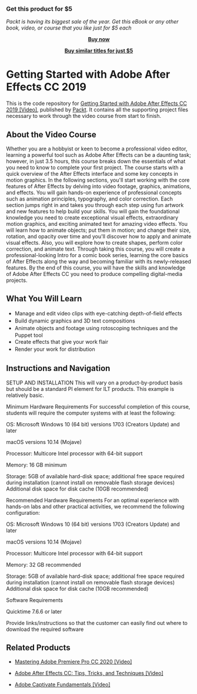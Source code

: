 
### Get this product for $5

<i>Packt is having its biggest sale of the year. Get this eBook or any other book, video, or course that you like just for $5 each</i>


<b><p align='center'>[Buy now](https://packt.link/9781838986841)</p></b>


<b><p align='center'>[Buy similar titles for just $5](https://subscription.packtpub.com/search)</p></b>


# Getting Started with Adobe After Effects CC 2019
This is the code repository for [Getting Started with Adobe After Effects CC 2019 [Video]](https://github.com/PacktPublishing/Getting-started-with-Adobe-After-Effects-CC-2019), published by [Packt](https://www.packtpub.com/?utm_source=github). It contains all the supporting project files necessary to work through the video course from start to finish.
## About the Video Course
Whether you are a hobbyist or keen to become a professional video editor, learning a powerful tool such as Adobe After Effects can be a daunting task; however, in just 3.5 hours, this course breaks down the essentials of what you need to know to complete your first project.
The course starts with a quick overview of the After Effects interface and some key concepts in motion graphics. In the following sections, you'll start working with the core features of After Effects by delving into video footage, graphics, animations, and effects. You will gain hands-on experience of professional concepts such as animation principles, typography, and color correction. Each section jumps right in and takes you through each step using fun artwork and new features to help build your skills.
You will gain the foundational knowledge you need to create exceptional visual effects, extraordinary motion graphics, and exciting animated text for amazing video effects. You will learn how to animate objects; put them in motion; and change their size, rotation, and opacity over time and you'll discover how to apply and animate visual effects. Also, you will explore how to create shapes, perform color correction, and animate text.
Through taking this course, you will create a professional-looking Intro for a comic book series, learning the core basics of After Effects along the way and becoming familiar with its newly-released features.
By the end of this course, you will have the skills and knowledge of Adobe After Effects CC you need to produce compelling digital-media projects.


<H2>What You Will Learn</H2>
<DIV class=book-info-will-learn-text>
<UL>
<LI><SPAN style="LINE-HEIGHT: 20px; BACKGROUND-COLOR: transparent">Manage and edit video clips with eye-catching depth-of-field effects</SPAN> 
<LI><SPAN style="LINE-HEIGHT: 20px; BACKGROUND-COLOR: transparent">Build dynamic graphics and 3D text compositions</SPAN> 
<LI><SPAN style="LINE-HEIGHT: 20px; BACKGROUND-COLOR: transparent">Animate objects and footage using rotoscoping techniques and the Puppet tool</SPAN> 
<LI><SPAN style="LINE-HEIGHT: 20px; BACKGROUND-COLOR: transparent">Create effects that give your work flair</SPAN> 
<LI><SPAN style="LINE-HEIGHT: 20px; BACKGROUND-COLOR: transparent">Render your work for distribution</SPAN> </LI></UL></DIV>

## Instructions and Navigation
SETUP AND INSTALLATION
This will vary on a product-by-product basis but should be a standard PI element for ILT products. This example is relatively basic.

Minimum Hardware Requirements
For successful completion of this course, students will require the computer systems with at least the following:


OS: Microsoft Windows 10 (64 bit) versions 1703 (Creators Update) and later



macOS versions 10.14 (Mojave)



Processor: Multicore Intel processor with 64-bit support



Memory: 16 GB minimum 



Storage: 5GB of available hard-disk space; additional free space required during installation (cannot install on removable flash storage devices) Additional disk space for disk cache (10GB recommended)


Recommended Hardware Requirements
For an optimal experience with hands-on labs and other practical activities, we recommend the following configuration:


OS: Microsoft Windows 10 (64 bit) versions 1703 (Creators Update) and later



macOS versions 10.14 (Mojave)



Processor: Multicore Intel processor with 64-bit support



Memory: 32 GB recommended



Storage: 5GB of available hard-disk space; additional free space required during installation (cannot install on removable flash storage devices) Additional disk space for disk cache (10GB recommended)


Software Requirements

Quicktime 7.6.6 or later


Provide links/instructions so that the customer can easily find out where to download the required software

## Related Products
* [Mastering Adobe Premiere Pro CC 2020 [Video]](https://www.packtpub.com/business-other/mastering-adobe-premiere-pro-cc-2020-video)

* [Adobe After Effects CC: Tips, Tricks, and Techniques [Video]](https://www.packtpub.com/business-other/adobe-after-effects-cc-tips-tricks-and-techniques-video)

* [Adobe Captivate Fundamentals [Video]](https://www.packtpub.com/business-other/adobe-captivate-fundamentals-video)

